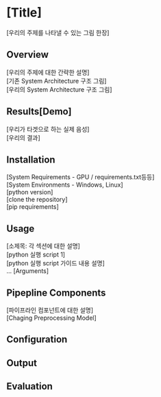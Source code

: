 # [Title]
[우리의 주제를 나타낼 수 있는 그림 한장]  

## Overview
[우리의 주제에 대한 간략한 설명]  
[기존 System Architecture 구조 그림]  
[우리의 System Architecture 구조 그림]  

## Results[Demo]  
[우리가 타겟으로 하는 실제 음성]  
[우리의 결과]  

## Installation
[System Requirements - GPU / requirements.txt등등]  
[System Environments - Windows, Linux]  
[python version]  
[clone the repository]  
[pip requirements]  

## Usage
[소제목: 각 섹션에 대한 설명]  
[python 실행 script 1]  
[python 실행 script 가이드 내용 설명]  
...
[Arguments]  

## Pipepline Components
[파이프라인 컴포넌트에 대한 설명]  
[Chaging Preprocessing Model]  

## Configuration

## Output

## Evaluation
